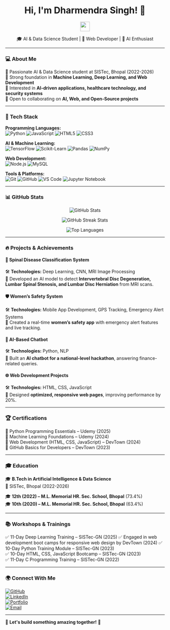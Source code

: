 <h1 align="center">Hi, I'm Dharmendra Singh! 👋</h1>

<p align="center">
  <img src="https://media.giphy.com/media/hvRJCLFzcasrR4ia7z/giphy.gif" width="30px"/>
</p>

<p align="center">
  🎓 AI & Data Science Student | 🚀 Web Developer | 🤖 AI Enthusiast
</p>

---

### **💻 About Me**  
🔹 Passionate AI & Data Science student at SISTec, Bhopal (2022-2026)  
🔹 Strong foundation in **Machine Learning, Deep Learning, and Web Development**  
🔹 Interested in **AI-driven applications, healthcare technology, and security systems**  
🔹 Open to collaborating on **AI, Web, and Open-Source projects**  

---

### 🚀 **Tech Stack**  
**Programming Languages:**  
![Python](https://img.shields.io/badge/Python-3776AB?style=for-the-badge&logo=python&logoColor=white)
![JavaScript](https://img.shields.io/badge/JavaScript-F7DF1E?style=for-the-badge&logo=javascript&logoColor=black)
![HTML5](https://img.shields.io/badge/HTML5-E34F26?style=for-the-badge&logo=html5&logoColor=white)
![CSS3](https://img.shields.io/badge/CSS3-1572B6?style=for-the-badge&logo=css3&logoColor=white)

**AI & Machine Learning:**  
![TensorFlow](https://img.shields.io/badge/TensorFlow-FF6F00?style=for-the-badge&logo=tensorflow&logoColor=white)
![Scikit-Learn](https://img.shields.io/badge/Scikit--Learn-F7931E?style=for-the-badge&logo=scikit-learn&logoColor=white)
![Pandas](https://img.shields.io/badge/Pandas-150458?style=for-the-badge&logo=pandas&logoColor=white)
![NumPy](https://img.shields.io/badge/NumPy-013243?style=for-the-badge&logo=numpy&logoColor=white)

**Web Development:**  
![Node.js](https://img.shields.io/badge/Node.js-43853D?style=for-the-badge&logo=node.js&logoColor=white)
![MySQL](https://img.shields.io/badge/MySQL-4479A1?style=for-the-badge&logo=mysql&logoColor=white)

**Tools & Platforms:**  
![Git](https://img.shields.io/badge/Git-F05032?style=for-the-badge&logo=git&logoColor=white)
![GitHub](https://img.shields.io/badge/GitHub-181717?style=for-the-badge&logo=github&logoColor=white)
![VS Code](https://img.shields.io/badge/VS%20Code-007ACC?style=for-the-badge&logo=visual-studio-code&logoColor=white)
![Jupyter Notebook](https://img.shields.io/badge/Jupyter-F37626?style=for-the-badge&logo=jupyter&logoColor=white)

---

### 📊 **GitHub Stats**
<p align="center">
  <img src="https://github-readme-stats.vercel.app/api?username=DharmendraSingh989&show_icons=true&theme=radical" alt="GitHub Stats"/>
</p>

<p align="center">
  <img src="https://github-readme-streak-stats.herokuapp.com/?user=DharmendraSingh989&theme=dark" alt="GitHub Streak Stats"/>
</p>

<p align="center">
  <img src="https://github-readme-stats.vercel.app/api/top-langs/?username=DharmendraSingh989&layout=compact&theme=radical" alt="Top Languages"/>
</p>

---

### 🔥 **Projects & Achievements**
#### 🏥 **Spinal Disease Classification System**  
🛠 **Technologies:** Deep Learning, CNN, MRI Image Processing  
🔹 Developed an AI model to detect **Intervertebral Disc Degeneration, Lumbar Spinal Stenosis, and Lumbar Disc Herniation** from MRI scans.  

#### 🛡️ **Women’s Safety System**  
🛠 **Technologies:** Mobile App Development, GPS Tracking, Emergency Alert Systems  
🔹 Created a real-time **women’s safety app** with emergency alert features and live tracking.  

#### 🤖 **AI-Based Chatbot**  
🛠 **Technologies:** Python, NLP  
🔹 Built an **AI chatbot for a national-level hackathon**, answering finance-related queries.  

#### 🌐 **Web Development Projects**  
🛠 **Technologies:** HTML, CSS, JavaScript  
🔹 Designed **optimized, responsive web pages**, improving performance by 20%.  

---

### 🏆 **Certifications**
📜 Python Programming Essentials – Udemy (2025)  
📜 Machine Learning Foundations – Udemy (2024)  
📜 Web Development (HTML, CSS, JavaScript) – DevTown (2024)  
📜 GitHub Basics for Developers – DevTown (2023)  

---

### 🎓 **Education**
🎓 **B.Tech in Artificial Intelligence & Data Science**  
📍 SISTec, Bhopal (2022-2026)  

🎓 **12th (2022) – M.L. Memorial HR. Sec. School, Bhopal** (73.4%)  
🎓 **10th (2020) – M.L. Memorial HR. Sec. School, Bhopal** (63.4%)  

---

### 📚 **Workshops & Trainings**
✅ 11-Day Deep Learning Training – SISTec-GN (2025) 
✅ Engaged in web development boot camps for responsive web design by DevTown (2024)
✅ 10-Day Python Training Module – SISTec-GN (2023)  
✅ 10-Day HTML, CSS, JavaScript Bootcamp – SISTec-GN (2023)  
✅ 11-Day C Programming Training – SISTec-GN (2022)  

---

### 🌍 **Connect With Me**  
[![GitHub](https://img.shields.io/badge/GitHub-181717?style=for-the-badge&logo=github&logoColor=white)](https://github.com/DharmendraSingh989)  
[![LinkedIn](https://img.shields.io/badge/LinkedIn-0077B5?style=for-the-badge&logo=linkedin&logoColor=white)](https://www.linkedin.com/in/dharmendra-singh-98939d)  
[![Portfolio](https://img.shields.io/badge/Portfolio-000?style=for-the-badge&logo=vercel&logoColor=white)](https://dharmendra-singh-profile.netlify.app/)  
[![Email](https://img.shields.io/badge/Email-D14836?style=for-the-badge&logo=gmail&logoColor=white)](mailto:dharmendrasingh98939@gmail.com)  

---

🚀 **Let's build something amazing together!** 🚀
